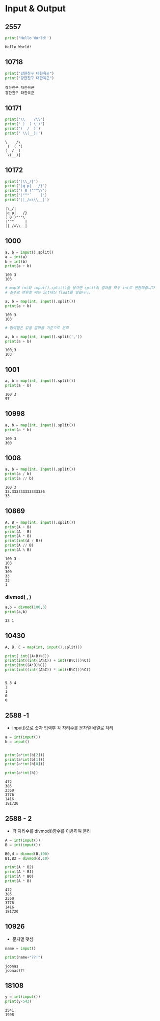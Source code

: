 # Input & Output

## 2557


```python
print('Hello World!')
```

    Hello World!


## 10718


```python
print("강한친구 대한육군")
print("강한친구 대한육군")
```

    강한친구 대한육군
    강한친구 대한육군


## 10171


```python
print('\\    /\\')
print(' )  ( \')')
print('(  /  )')
print(' \\(__)|')
```

    \    /\
     )  ( ')
    (  /  )
     \(__)|


## 10172


```python
print('|\\_/|')
print('|q p|   /}')
print('( 0 )"""\\')
print('|"^"`    |')
print('||_/=\\\__|')
```

    |\_/|
    |q p|   /}
    ( 0 )"""\
    |"^"`    |
    ||_/=\\__|


## 1000


```python
a, b = input().split()    
a = int(a)    
b = int(b)    
print(a + b)
```

    100 3
    103



```python
# map에 int와 input().split()을 넣으면 split의 결과를 모두 int로 변환해줍니다
# 실수로 변환할 때는 int대신 float를 넣습니다.

a, b = map(int, input().split())
print(a + b)
```

    100 3
    103



```python
# 입력받은 값을 콤마를 기준으로 분리

a, b = map(int, input().split(',')) 
print(a + b)


```

    100,3
    103


## 1001


```python
a, b = map(int, input().split())
print(a - b)
```

    100 3
    97


## 10998


```python
a, b = map(int, input().split())
print(a * b)
```

    100 3
    300


## 1008


```python
a, b = map(int, input().split())
print(a / b)
print(a // b)
```

    100 3
    33.333333333333336
    33


## 10869


```python
A, B = map(int, input().split())
print(A + B)
print(A - B)
print(A * B)
print(int(A / B))
print(A // B)
print(A % B)
```

    100 3
    103
    97
    300
    33
    33
    1


### divmod( , )


```python
a,b = divmod(100,3)
print(a,b)
```

    33 1


## 10430


```python
A, B, C = map(int, input().split())

print( int((A+B)%C))
print(int((int((A%C)) + int((B%C)))%C))
print(int((A*B)%C))
print(int((int((A%C)) * int((B%C)))%C))



```

    5 8 4
    1
    1
    0
    0


## 2588 -1

- input()으로 숫자 입력후 각 자리수를 문자열 배열로 처리


```python
a = int(input())
b = input()


print(a*int(b[2]))
print(a*int(b[1]))
print(a*int(b[0]))

print(a*int(b))
```

    472
    385
    2360
    3776
    1416
    181720


## 2588 - 2

- 각 자리수를 divmod()함수를 이용하여 분리


```python
A = int(input())
B = int(input())

B0,d = divmod(B,100)
B1,B2 = divmod(d,10)

print(A * B2)
print(A * B1)
print(A * B0)
print(A * B)

```

    472
    385
    2360
    3776
    1416
    181720


## 10926

- 문자열 덧셈


```python
name = input()

print(name+"??!")
```

    joonas
    joonas??!


## 18108


```python
y = int(input())
print(y-543)
```

    2541
    1998

